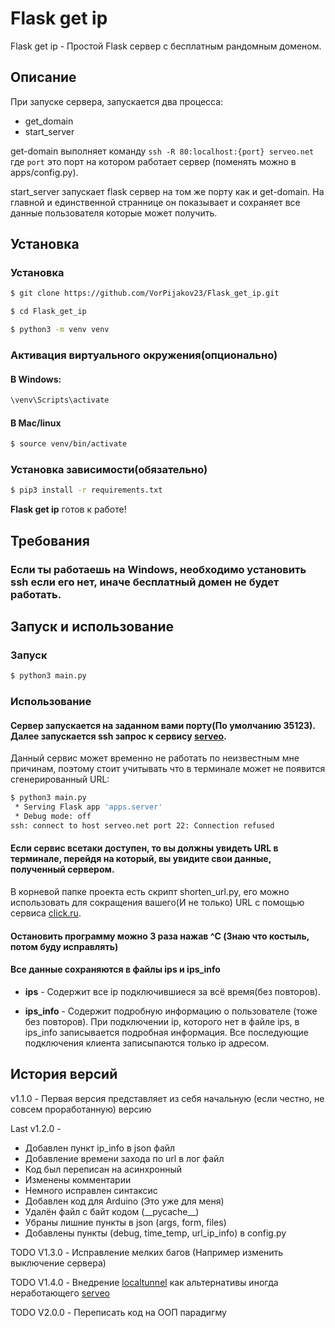 # Flask get ip

Flask get ip - Простой Flask сервер с бесплатным рандомным доменом.


## Описание

При запуске сервера, запускается два процесса:
- get_domain
- start_server

get-domain выполняет команду `ssh -R 80:localhost:{port} serveo.net` где `port` это порт на котором работает сервер (поменять можно в apps/config.py).

start_server запускает flask сервер на том же порту как и get-domain. На главной и единственной страннице он показывает и сохраняет все данные пользователя которые может получить.

## Установка

### Установка

```bash
$ git clone https://github.com/VorPijakov23/Flask_get_ip.git

$ cd Flask_get_ip

$ python3 -m venv venv
```

### Активация виртуального окружения(опционально)
#### В Windows:
``` bash
\venv\Scripts\activate
```
#### В Mac/linux
```bash
$ source venv/bin/activate
```

### Установка зависимости(обязательно)

```bash
$ pip3 install -r requirements.txt
```

**Flask get ip** готов к работе!

## Требования

### Если ты работаешь на Windows, необходимо установить ssh если его нет, иначе бесплатный домен не будет работать.


## Запуск и использование
### Запуск
```bash
$ python3 main.py
```
### Использование
#### Сервер запускается на заданном вами порту(По умолчанию 35123). Далее запускается ssh запрос к сервису [serveo](https://serveo.net/).
Данный сервис может временно не работать по неизвестным мне причинам, поэтому стоит учитывать что в терминале может не появится сгенерированный URL:
```bash
$ python3 main.py
 * Serving Flask app 'apps.server'
 * Debug mode: off
ssh: connect to host serveo.net port 22: Connection refused
```
#### Если сервис всетаки доступен, то вы должны увидеть URL в терминале, перейдя на который, вы увидите свои данные, полученный сервером.
В корневой папке проекта есть скрипт shorten_url.py, его можно использовать для сокращения вашего(И не только) URL с помощью сервиса [click.ru](https://clck.ru/).

#### Остановить программу можно 3 раза нажав ^C (Знаю что костыль, потом буду исправлять)


#### Все данные сохраняются в файлы ips и ips_info

- **ips** - Cодержит все ip подключившиеся за всё время(без повторов).

- **ips_info** - Cодержит подробную информацию о пользователе (тоже без повторов). При подключении ip, которого нет в файле ips, в ips_info записывается подробная информация. Все последующие подключения клиента записыпаются только ip адресом.


## История версий

v1.1.0 - Первая версия представляет из себя начальную (если честно, не совсем проработанную) версию

Last v1.2.0 - 
 + Добавлен пункт ip_info в json файл
 + Добавление времени захода по url в лог файл
 + Код был переписан на асинхронный
 + Изменены комментарии
 + Немного исправлен синтаксис
 + Добавлен код для Arduino (Это уже для меня)
 + Удалён файл с байт кодом (\_\_pycache__)
 + Убраны лишние пункты в json (args, form, files)
 + Добавлены пункты (debug, time_temp, url_ip_info) в config.py

TODO V1.3.0 - Исправление мелких багов (Например изменить выключение сервера)

TODO V1.4.0 - Внедрение [localtunnel](https://github.com/localtunnel/localtunnel) как альтернативы иногда неработающего [serveo](https://serveo.net/)

TODO V2.0.0 - Переписать код на ООП парадигму
